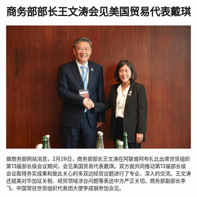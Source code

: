 # 商务部部长王文涛会见美国贸易代表戴琪

![5589266bc0f580a090053a53f7102329.jpg](https://raw.githubusercontent.com/qqhsx/qqnews_image/main/2024/02/26/商务部部长王文涛会见美国贸易代表戴琪/5589266bc0f580a090053a53f7102329.jpg)

据商务部网站消息，2月26日，商务部部长王文涛在阿联酋阿布扎比出席世贸组织第13届部长级会议期间，会见美国贸易代表戴琪。双方就共同推动第13届部长级会议取得务实成果和彼此关心的多双边经贸议题进行了专业、深入的交流。王文涛还就美对华加征关税、经贸领域涉台问题等表达中方严正关切。商务部副部长李飞、中国常驻世贸组织代表团大使李成钢参加会见。


